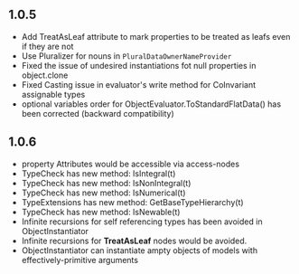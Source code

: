 

1.0.5
-----

  * Add TreatAsLeaf attribute to mark properties to be treated as leafs even if they are not
  * Use Pluralizer for nouns in ```PluralDataOwnerNameProvider```
  * Fixed the issue of undesired instantiations fot null properties in object.clone
  * Fixed Casting issue in evaluator's write method for CoInvariant assignable types
  * optional variables order for ObjectEvaluator.ToStandardFlatData() has been corrected (backward compatibility)


1.0.6
-----
  * property Attributes would be accessible via access-nodes
  * TypeCheck has new method: IsIntegral(t)
  * TypeCheck has new method: IsNonIntegral(t)
  * TypeCheck has new method: IsNumerical(t)
  * TypeExtensions has new method: GetBaseTypeHierarchy(t)
  * TypeCheck has new method: IsNewable(t)
  * Infinite recursions for self referencing types has been avoided in ObjectInstantiator
  * Infinite recursions for __TreatAsLeaf__ nodes would be avoided.
  * ObjectInstantiator can instantiate ampty objects of models with effectively-primitive arguments 
